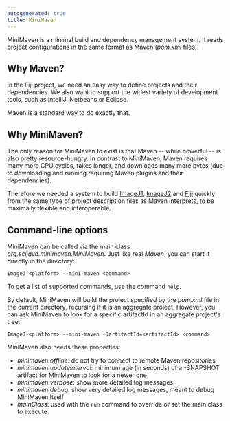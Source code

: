 ```yaml
---
autogenerated: true
title: MiniMaven
---
```


MiniMaven is a minimal build and dependency management system. It reads project configurations in the same format as [Maven](/develop/maven) (*pom.xml* files).

Why Maven?
----------

In the Fiji project, we need an easy way to define projects and their dependencies. We also want to support the widest variety of development tools, such as IntelliJ, Netbeans or Eclipse.

Maven is a standard way to do exactly that.

Why MiniMaven?
--------------

The only reason for MiniMaven to exist is that Maven -- while powerful -- is also pretty resource-hungry. In contrast to MiniMaven, Maven requires many more CPU cycles, takes longer, and downloads many more bytes (due to downloading and running requiring Maven plugins and their dependencies).

Therefore we needed a system to build [ImageJ1](/software/imagej1), [ImageJ2](/software/imagej2) and [Fiji](/fiji) quickly from the same type of project description files as Maven interprets, to be maximally flexible and interoperable.

Command-line options
--------------------

MiniMaven can be called via the main class *org.scijava.minimaven.MiniMaven*. Just like real *Maven*, you can start it directly in the directory:

```
ImageJ-<platform> --mini-maven <command>
```

To get a list of supported commands, use the command `help`.

By default, MiniMaven will build the project specified by the *pom.xml* file in the current directory, recursing if it is an aggregate project. However, you can ask MiniMaven to look for a specific artifactId in an aggregate project's tree:

```
ImageJ-<platform> --mini-maven -DartifactId=<artifactId> <command>
```

MiniMaven also heeds these properties:

-   *minimaven.offline*: do not try to connect to remote Maven repositories
-   *minimaven.updateinterval*: minimum age (in seconds) of a -SNAPSHOT artifact for MiniMaven to look for a newer one
-   *minimaven.verbose*: show more detailed log messages
-   *minimaven.debug*: show very detailed log messages, meant to debug MiniMaven itself
-   *mainClass*: used with the `run` command to override or set the main class to execute
